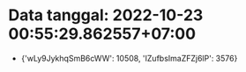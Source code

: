 # Data tanggal: 2022-10-23 00:55:29.862557+07:00

* {'wLy9JykhqSmB6cWW': 10508, 'IZufbsImaZFZj6lP': 3576}
